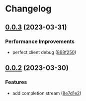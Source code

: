 # Changelog

## [0.0.3](https://github.com/starudream/openai-go/compare/v0.0.2...v0.0.3) (2023-03-31)


### Performance Improvements

* perfect client debug ([868f250](https://github.com/starudream/openai-go/commit/868f25067f703a8ae5af52d5426d9a057e1ea9ab))

## [0.0.2](https://github.com/starudream/openai-go/compare/v0.0.1...v0.0.2) (2023-03-30)


### Features

* add completion stream ([8e7d1e2](https://github.com/starudream/openai-go/commit/8e7d1e29ea0e86e7f5fb95f50c1d931b2133fabd))
